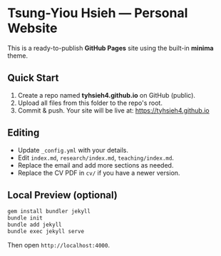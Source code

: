 # Tsung-Yiou Hsieh — Personal Website

This is a ready-to-publish **GitHub Pages** site using the built-in **minima** theme.

## Quick Start

1. Create a repo named **tyhsieh4.github.io** on GitHub (public).
2. Upload all files from this folder to the repo's root.
3. Commit & push. Your site will be live at: https://tyhsieh4.github.io

## Editing
- Update `_config.yml` with your details.
- Edit `index.md`, `research/index.md`, `teaching/index.md`.
- Replace the email and add more sections as needed.
- Replace the CV PDF in `cv/` if you have a newer version.

## Local Preview (optional)
```bash
gem install bundler jekyll
bundle init
bundle add jekyll
bundle exec jekyll serve
```
Then open `http://localhost:4000`.